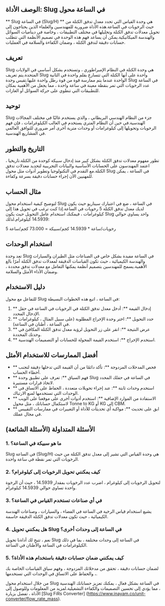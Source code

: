 ## الوصف الأداة: Slug في الساعة محول

** Slug في الساعة (Slug/H) ** هي وحدة القياس التي تحدد معدل تدفق الكتلة من حيث الرخويات في الساعة.هذه الأداة ضرورية للمهندسين والعلماء الذين يحتاجون إلى تحويل معدلات تدفق الكتلة وتحليلها في مختلف التطبيقات ، وخاصة في ديناميات السوائل والهندسة الميكانيكية.يمكن أن يساعد فهم هذه الوحدة في تصميم الأنظمة التي تتطلب حسابات دقيقة لتدفق الكتلة ، وضمان الكفاءة والسلامة في العمليات.

## تعريف

Slug هي وحدة الكتلة في النظام الإمبراطوري ، وتستخدم بشكل أساسي في الولايات المتحدة.يتم تعريف Slug واحدة على أنها الكتلة التي تتسارع بقلم واحدة في الثانية الواحدة عندما يتم ممارسة قوة من قوة رطل واحدة عليها.تقيس وحدة Slug في الساعة عدد الرخويات التي تمر بنقطة معينة في ساعة واحدة ، مما يجعل من الأهمية بمكان للتطبيقات التي تنطوي على حركة السوائل أو الغازات.

## توحيد

Slug جزء من النظام الهندسي البريطاني ، والذي يستخدم غالبًا في مختلف المجالات الهندسية.في حين أن النظام المتري يستخدم في الغالب الكيلوغرامات ، فإن فهم الرخويات وتحويلها إلى كيلوغرامات أو وحدات مترية أخرى أمر ضروري للتوافق العالمي في المشاريع الهندسية.

## التاريخ والتطور

تطور مفهوم معدلات تدفق الكتلة بشكل كبير منذ إدخال سبيكة كوحدة من الكتلة.تاريخيا ، اعتمد المهندسون على الحسابات الأساسية والبيانات التجريبية لتحديد معدلات تدفق الكتلة.مع التقدم في التكنولوجيا وتطوير أدوات مثل محول Slug في الساعة ، يمكن للمهنيين الآن إجراء حسابات دقيقة بسرعة وكفاءة.

## مثال الحساب

لتوضيح كيفية استخدام محول Slug في الساعة ، ضع في اعتبارك سيناريو حيث يكون لديك معدل تدفق الكتلة 5 رخويات في الساعة.إذا كنت ترغب في تحويل هذا إلى كيلوغرامات ، فيمكنك استخدام عامل التحويل حيث يكون Slug واحد يساوي حوالي 14.5939 كيلوغرام.لذلك:

5 رخويات/ساعة * 14.5939 كجم/سبيكة = 73.000 كجم/ساعة

## استخدام الوحدات

تعد وحدة Slug في الساعة مفيدة بشكل خاص في الصناعات مثل الطيران والسيارات والهندسة الكيميائية ، حيث تكون القياسات الدقيقة لمعدلات تدفق الكتلة أمرًا بالغ الأهمية.يسمح للمهندسين بتصميم أنظمة يمكنها التعامل مع معدلات تدفق محددة ، وضمان الأداء الأمثل والسلامة.

## دليل الاستخدام

للتفاعل مع محول Slug في الساعة ، اتبع هذه الخطوات البسيطة:

1. ** إدخال القيمة **: أدخل معدل تدفق الكتلة في الرخويات في الساعة في حقل الإدخال المحدد.
2. ** حدد التحويل **: اختر وحدة الإخراج المطلوبة (على سبيل المثال ، كيلوغرامات في الساعة ، أطنان في الساعة).
3. ** عرض النتيجة **: انقر على زر التحويل لرؤية معدل تدفق الكتلة المكافئ في وحدتك المحددة.
4. ** استخدم الإخراج **: استخدم القيمة المحولة للحسابات أو التصميمات الهندسية.

## أفضل الممارسات للاستخدام الأمثل

- ** فحص المدخلات المزدوجة **: تأكد دائمًا من أن القيمة التي تدخلها دقيقة لتجنب أخطاء الحساب.
- ** فهم السياق **: تعرف على تطبيق وحدة Slug في الساعة في حقلك المحدد لاتخاذ قرارات مستنيرة.
- ** استخدم وحدات ثابتة **: عند إجراء تحويلات متعددة ، الحفاظ على الاتساق في الوحدات التي تستخدمها لمنع الارتباك.
- ** الاستفادة من الموارد الإضافية **: استخدم أدوات أخرى على موقعنا على الويب لاستكمال حساباتك ، مثل محول Tonne to KG أو KG إلى CBM.
- ** ابق على تحديث **: مواكبة أي تحديثات للأداة أو التغييرات في ممارسات التقييس في مجال عملك.

## الأسئلة المتداولة (الأسئلة الشائعة)

### 1. ما هو سبيكة في الساعة؟
Slug في الساعة (Slug/H) هي وحدة القياس التي تشير إلى معدل تدفق الكتلة من حيث الرخويات التي تمر نقطة في ساعة واحدة.

### 2. كيف يمكنني تحويل الرخويات إلى كيلوغرام؟
لتحويل الرخويات إلى كيلوغرام ، اضرب عدد الرخويات بمقدار 14.5939 ، حيث أن الرخوة واحدة تساوي حوالي 14.5939 كيلوغرام.

### 3. في أي صناعات تستخدم القياس في الساعة؟
يشيع استخدام قياس الرخية في الساعة في الفضاء ، والسيارات ، وصناعات الهندسة الكيميائية ، حيث تكون معدلات تدفق الكتلة الدقيقة حاسمة.

### 4. هل يمكنني تحويل Slug في الساعة إلى وحدات أخرى؟
نعم ، تتيح لك أداةنا تحويل Slug في الساعة إلى وحدات مختلفة ، بما في ذلك الكيلوغرامات في الساعة والأطنان في الساعة.

### 5. كيف يمكنني ضمان حسابات دقيقة باستخدام هذه الأداة؟
لضمان حسابات دقيقة ، تحقق من مدخلاتك المزدوجة ، وفهم سياق القياسات الخاصة بك ، والحفاظ على الاتساق في الوحدات التي تستخدمها.

من خلال استخدام محول Slug في الساعة بشكل فعال ، يمكنك تعزيز حساباتك الهندسية ، مما يؤدي إلى تحسين التصميمات والكفاءة التشغيلية.لمزيد من المعلومات وللوصول إلى الأداة ، تفضل بزيارة [Slug FiRs Converter] (https://www.inayam.co/unit-converter/flow_rate_mass).